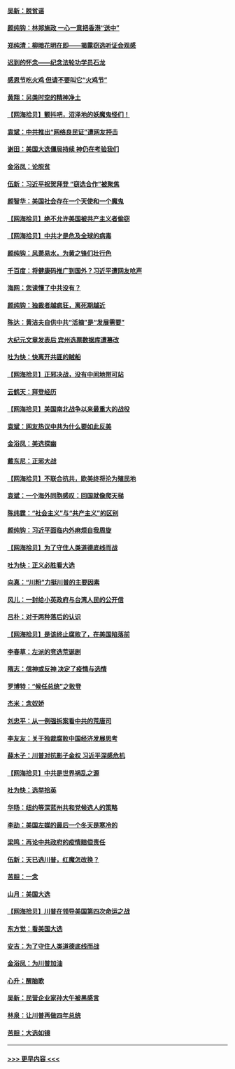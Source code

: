 #### [吴新：脱贫谣](../pages/nsc993/n12580839.md?t=11291202) 
#### [颜纯钩：林郑施政 一心一意把香港“送中”](../pages/nsc993/n12580805.md?t=11291202) 
#### [郑纯清：柳暗花明在即——揭露窃选听证会观感](../pages/nsc993/n12580795.md?t=11291202) 
#### [迟到的怀念——纪念法轮功学员石龙](../pages/nsc993/n12580245.md?t=11291202) 
#### [感恩节吃火鸡  但请不要叫它“火鸡节”](../pages/nsc993/n12580252.md?t=11291202) 
#### [黄翔：另类时空的精神净土](../pages/nsc993/n12578638.md?t=11291202) 
#### [【网海拾贝】颤抖吧，沼泽地的妖魔鬼怪们！](../pages/nsc993/n12578552.md?t=11291202) 
#### [袁斌：中共推出“网络良民证”遭网友抨击](../pages/nsc993/n12578511.md?t=11291202) 
#### [谢田：美国大选僵局持续 神仍在考验我们](../pages/nsc993/n12577432.md?t=11291202) 
#### [金浴凤：论脱贫](../pages/nsc993/n12576386.md?t=11291202) 
#### [伍新：习近平祝贺拜登 “窃选合作”被聚焦](../pages/nsc993/n12576358.md?t=11291202) 
#### [颜智华：美国社会存在一个天使和一个魔鬼](../pages/nsc993/n12574299.md?t=11291202) 
#### [【网海拾贝】绝不允许美国被共产主义者偷窃](../pages/nsc993/n12573396.md?t=11291202) 
#### [【网海拾贝】中共才是危及全球的病毒](../pages/nsc993/n12571204.md?t=11291202) 
#### [颜纯钩：风萧易水，为黄之锋们壮行色](../pages/nsc993/n12571487.md?t=11291202) 
#### [千百度：将健康码推广到国外？习近平遭网友呛声](../pages/nsc993/n12570808.md?t=11291202) 
#### [海网：您读懂了中共没有？](../pages/nsc993/n12570487.md?t=11291202) 
#### [颜纯钩：独裁者越疯狂，离死期越近](../pages/nsc993/n12569055.md?t=11291202) 
#### [陈达：黄洁夫自供中共“活摘”是“发展需要”](../pages/nsc993/n12568541.md?t=11291202) 
#### [大纪元文章发表后 宾州选票数据库遭篡改](../pages/nsc993/n12568105.md?t=11291202) 
#### [吐为快：快离开共匪的贼船](../pages/nsc993/n12568462.md?t=11291202) 
#### [【网海拾贝】正邪决战，没有中间地带可站](../pages/nsc993/n12568439.md?t=11291202) 
#### [云鹤天：拜登经历](../pages/nsc993/n12567294.md?t=11291202) 
#### [【网海拾贝】美国南北战争以来最重大的战役](../pages/nsc993/n12567247.md?t=11291202) 
#### [袁斌：网友热议中共为什么要如此反美](../pages/nsc993/n12567162.md?t=11291202) 
#### [金浴凤：美选探幽](../pages/nsc993/n12567147.md?t=11291202) 
#### [戴东尼：正邪大战](../pages/nsc993/n12567033.md?t=11291202) 
#### [【网海拾贝】不联合抗共，欧美终将沦为殖民地](../pages/nsc993/n12565068.md?t=11291202) 
#### [袁斌：一个海外同胞感叹：回国就像爬天梯](../pages/nsc993/n12564986.md?t=11291202) 
#### [陈纬霆：“社会主义”与“共产主义”的区别](../pages/nsc993/n12562417.md?t=11291202) 
#### [颜纯钩：习近平面临内外麻烦自我周旋](../pages/nsc993/n12563356.md?t=11291202) 
#### [【网海拾贝】为了守住人类道德底线而战](../pages/nsc993/n12562542.md?t=11291202) 
#### [吐为快：正义必胜看大选](../pages/nsc993/n12561967.md?t=11291202) 
#### [向真：“川粉”力挺川普的主要因素](../pages/nsc993/n12560774.md?t=11291202) 
#### [风儿：一封给小英政府与台湾人民的公开信](../pages/nsc993/n12560581.md?t=11291202) 
#### [吕朴：对于两种落后的认识](../pages/nsc993/n12560492.md?t=11291202) 
#### [【网海拾贝】是该终止腐败了，在美国陷落前](../pages/nsc993/n12559936.md?t=11291202) 
#### [李春草：左派的竞选荒诞剧](../pages/nsc993/n12558380.md?t=11291202) 
#### [隋志：信神或反神 决定了疫情与选情](../pages/nsc993/n12558255.md?t=11291202) 
#### [罗博特：“候任总统”之败登](../pages/nsc993/n12558189.md?t=11291202) 
#### [杰米：念奴娇](../pages/nsc993/n12558174.md?t=11291202) 
#### [刘忠平：从一例强拆案看中共的荒唐司](../pages/nsc993/n12558036.md?t=11291202) 
#### [李友友：关于独裁腐败中国经济发展思考](../pages/nsc993/n12558004.md?t=11291202) 
#### [薛木子：川普对抗影子金权 习近平深感危机](../pages/nsc993/n12557342.md?t=11291202) 
#### [【网海拾贝】中共是世界祸乱之源](../pages/nsc993/n12555353.md?t=11291202) 
#### [吐为快：选举拾英](../pages/nsc993/n12555041.md?t=11291202) 
#### [华旸：纽约等深蓝州共和党候选人的策略](../pages/nsc993/n12554309.md?t=11291202) 
#### [李劼：美国左媒的最后一个冬天是寒冷的](../pages/nsc993/n12552947.md?t=11291202) 
#### [梁鸣：再论中共政府的疫情赔偿责任](../pages/nsc993/n12553012.md?t=11291202) 
#### [伍新：天已选川普，红魔怎改换？](../pages/nsc993/n12552970.md?t=11291202) 
#### [苦胆：一念](../pages/nsc993/n12552957.md?t=11291202) 
#### [山月：美国大选](../pages/nsc993/n12552446.md?t=11291202) 
#### [【网海拾贝】川普在领导美国第四次命运之战](../pages/nsc993/n12551973.md?t=11291202) 
#### [东方觉：看美国大选](../pages/nsc993/n12551647.md?t=11291202) 
#### [安吉：为了守住人类道德底线而战](../pages/nsc993/n12551111.md?t=11291202) 
#### [金浴凤：为川普加油](../pages/nsc993/n12551085.md?t=11291202) 
#### [心升：醒脑歌](../pages/nsc993/n12550984.md?t=11291202) 
#### [吴新：民营企业家孙大午被黑感言](../pages/nsc993/n12550656.md?t=11291202) 
#### [林泉：让川普再做四年总统](../pages/nsc993/n12550640.md?t=11291202) 
#### [苦胆：大选如镜](../pages/nsc993/n12550630.md?t=11291202) 

----
#### [ >>> 更早内容 <<< ](../indexes/nsc993-earlier.md)
